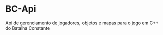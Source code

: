# BC-Api
Api de gerenciamento de jogadores, objetos e mapas para o jogo em C++ do Batalha Constante
